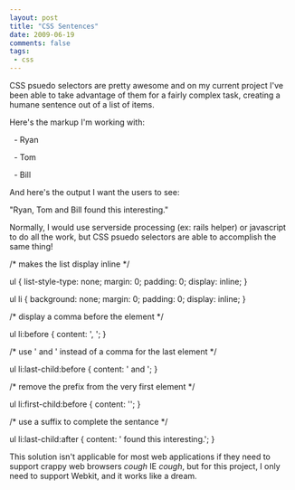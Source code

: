```yaml
---
layout: post
title: "CSS Sentences"
date: 2009-06-19
comments: false
tags:
 - css
---
```


CSS psuedo selectors are pretty awesome and on my current project I've been able to take advantage of them for a fairly complex task, creating a humane sentence out of a list of items.


Here's the markup I'm working with:


   - Ryan


   - Tom


   - Bill




And here's the output I want the users to see:

"Ryan, Tom and Bill found this interesting."


Normally, I would use serverside processing (ex: rails helper) or javascript to do all the work, but CSS psuedo selectors are able to accomplish the same thing!


/* makes the list display inline */

ul { list-style-type: none; margin: 0; padding: 0; display: inline; }

ul li { background: none; margin: 0; padding: 0; display: inline; }


/* display a comma before the element */

ul li:before { content: ', '; }


/* use ' and ' instead of a comma for the last element */

ul li:last-child:before { content: ' and '; }


/* remove the prefix from the very first element */

ul li:first-child:before { content: ''; }


/* use a suffix to complete the sentance */

ul li:last-child:after { content: ' found this interesting.'; }


This solution isn't applicable for most web applications if they need to support crappy web browsers *cough* IE *cough*, but for this project, I only need to support Webkit, and it works like a dream.
